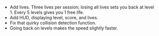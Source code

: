 - Add lives. Three lives per session; losing all lives sets you back
  at level 1. Every 5 levels gives you 1 free life.
- Add HUD, displaying level, score, and lives.
- Fix that quirky collision detection function.
- Going back on levels makes the speed slightly faster.
